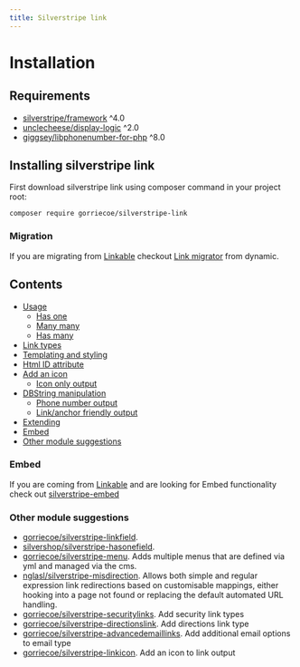 ```yaml
---
title: Silverstripe link
---
```


# Installation

## Requirements

-   [silverstripe/framework](enhttps://github.com/silverstripe/silverstripe-framework) ^4.0
-   [unclecheese/display-logic](https://github.com/unclecheese/silverstripe-display-logic) ^2.0
-   [giggsey/libphonenumber-for-php](https://github.com/giggsey/libphonenumber-for-php) ^8.0

## Installing silverstripe link

First download silverstripe link using composer command in your project root:

```
composer require gorriecoe/silverstripe-link
```

### Migration

If you are migrating from [Linkable](https://github.com/sheadawson/silverstripe-linkable) checkout [Link migrator](https://github.com/dynamic/silverstripe-link-migrator) from dynamic.

## Contents

-   [Usage](usage)
    -   [Has one](usage#has-one-example)
    -   [Many many](usage#many-many-example)
    -   [Has many](usage#has-many-example)
-   [Link types](link-types)
-   [Templating and styling](templating-styling)
-   [Html ID attribute](html-id)
-   [Add an icon](link-icon)
    -   [Icon only output](link-icon#link-icon-only)
-   [DBString manipulation](string-manipulation)
    -   [Phone number output](string-manipulation#phonefriendly)
    -   [Link/anchor friendly output](string-manipulation#linkfriendly)
-   [Extending](extending)
-   [Embed](#embed)
-   [Other module suggestions](#other-module-suggestions)

### Embed

If you are coming from [Linkable](https://github.com/sheadawson/silverstripe-linkable) and are looking for Embed functionality check out [silverstripe-embed](https://github.com/gorriecoe/silverstripe-embed)

### Other module suggestions

-   [gorriecoe/silverstripe-linkfield](https://github.com/gorriecoe/silverstripe-linkfield).
-   [silvershop/silverstripe-hasonefield](https://github.com/silvershop/silverstripe-hasonefield).
-   [gorriecoe/silverstripe-menu](https://github.com/gorriecoe/silverstripe-menu). Adds multiple menus that are defined via yml and managed via the cms.
-   [nglasl/silverstripe-misdirection](https://github.com/nglasl/silverstripe-misdirection).  Allows both simple and regular expression link redirections based on customisable mappings, either hooking into a page not found or replacing the default automated URL handling.
-   [gorriecoe/silverstripe-securitylinks](https://github.com/gorriecoe/silverstripe-securitylinks). Add security link types
-   [gorriecoe/silverstripe-directionslink](https://github.com/gorriecoe/silverstripe-directionslink). Add directions link type
-   [gorriecoe/silverstripe-advancedemaillinks](https://github.com/gorriecoe/silverstripe-advancedemaillinks). Add additional email options to email type
-   [gorriecoe/silverstripe-linkicon](https://github.com/gorriecoe/silverstripe-linkicon). Add an icon to link output
